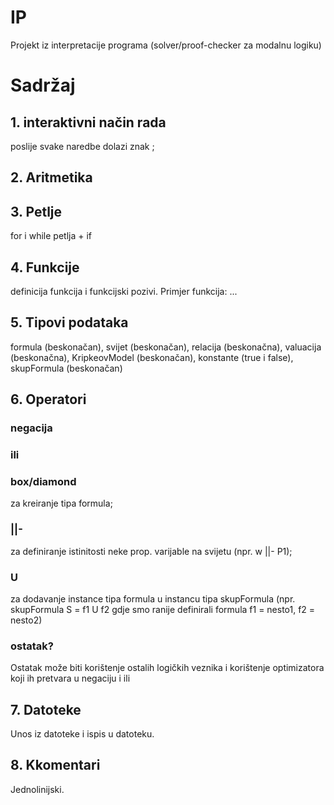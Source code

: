 # IP
Projekt iz interpretacije programa (solver/proof-checker za modalnu logiku)

# Sadržaj

## 1. interaktivni način rada
poslije svake naredbe dolazi znak ;

## 2. Aritmetika

## 3. Petlje 
for i while petlja + if

## 4. Funkcije
definicija funkcija i funkcijski pozivi. Primjer funkcija: ... 

## 5. Tipovi podataka
formula (beskonačan), svijet (beskonačan), relacija (beskonačna), valuacija (beskonačna), KripkeovModel (beskonačan), konstante (true i false), skupFormula (beskonačan)

## 6. Operatori

### negacija

### ili

### box/diamond 
za kreiranje tipa formula;

### ||- 
za definiranje istinitosti neke prop. varijable na svijetu (npr. w ||- P1);

### U
za dodavanje instance tipa formula u instancu tipa skupFormula (npr. skupFormula S = f1 U f2 gdje smo ranije definirali formula f1 = nesto1, f2 = nesto2)

### ostatak?
Ostatak može biti korištenje ostalih logičkih veznika i korištenje optimizatora koji ih pretvara u negaciju i ili

## 7. Datoteke
Unos iz datoteke i ispis u datoteku.

## 8. Kkomentari
Jednolinijski.
